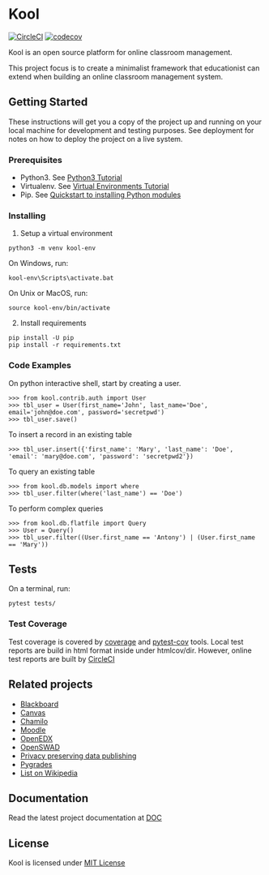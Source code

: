 # Kool

[![CircleCI](https://circleci.com/gh/edasi/kool/tree/master.svg?style=shield)](https://circleci.com/gh/edasi/kool/tree/master)
[![codecov](https://codecov.io/gh/edasi/kool/branch/master/graph/badge.svg)](https://codecov.io/gh/edasi/kool)

Kool is an open source platform for online classroom management. 

This project focus is to create a minimalist framework that educationist can extend when building an online classroom management system.

## Getting Started

These instructions will get you a copy of the project up and running on your local machine for development and testing purposes. See deployment for notes on how to deploy the project on a live system.

### Prerequisites

* Python3. See [Python3 Tutorial](https://docs.python.org/3/tutorial/)
* Virtualenv. See [Virtual Environments Tutorial](https://docs.python.org/3/tutorial/venv.html) 
* Pip. See [Quickstart to installing Python modules](https://pip.pypa.io/en/stable/quickstart/)

### Installing

1. Setup a virtual environment

```
python3 -m venv kool-env
```

On Windows, run:
```
kool-env\Scripts\activate.bat
```

On Unix or MacOS, run:
```
source kool-env/bin/activate
```

2. Install requirements 

```
pip install -U pip
pip install -r requirements.txt
```


### Code Examples

On python interactive shell, start by creating a user.

```
>>> from kool.contrib.auth import User
>>> tbl_user = User(first_name='John', last_name='Doe', email='john@doe.com', password='secretpwd')
>>> tbl_user.save()
```

To insert a record in an existing table

```
>>> tbl_user.insert({'first_name': 'Mary', 'last_name': 'Doe', 'email': 'mary@doe.com', 'password': 'secretpwd2'})
```

To query an existing table

```
>>> from kool.db.models import where
>>> tbl_user.filter(where('last_name') == 'Doe')
```

To perform complex queries

```
>>> from kool.db.flatfile import Query
>>> User = Query()
>>> tbl_user.filter((User.first_name == 'Antony') | (User.first_name == 'Mary'))
```


## Tests

On a terminal, run:

```
pytest tests/
```

### Test Coverage

Test coverage is covered by [coverage](https://coverage.readthedocs.io/en/coverage-4.4.1/index.html) and [pytest-cov](https://github.com/pytest-dev/pytest-cov) tools. Local test reports are build in html format inside under htmlcov/dir. However, online test reports are built by [CircleCI](https://circleci.com/gh/edasi/kool/) 


## Related projects

* [Blackboard](http://www.blackboard.com/) 
* [Canvas](https://www.canvaslms.com/)
* [Chamilo](https://chamilo.org/es/)
* [Moodle](https://moodle.org/)
* [OpenEDX](https://github.com/edx/edx-platform)
* [OpenSWAD](https://openswad.org/)
* [Privacy preserving data publishing](https://github.com/rain1/Privacy-Preserving-Data-Publishing)
* [Pygrades](https://bitbucket.org/jjauhien/pygrades)
* [List on Wikipedia](https://en.wikipedia.org/wiki/List_of_learning_management_systems)


## Documentation

Read the latest project documentation at [DOC](http://kool-docs.readthedocs.io/en/latest/)


## License

Kool is licensed under [MIT License](https://github.com/edasi/kool/blob/master/LICENSE)
